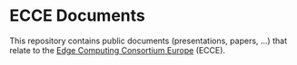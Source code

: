 # ECCE Documents

This repository contains public documents (presentations, papers, ...) that relate to the [Edge Computing Consortium Europe](https://ecconsortium.eu) (ECCE).
